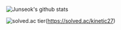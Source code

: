 
![Junseok's github stats](https://github-readme-stats.vercel.app/api?username=Junseok0326&show_icons=true)

![solved.ac tier](http://mazassumnida.wtf/api/generate_badge?boj=brother0326)(https://solved.ac/kinetic27)

<!--
**Junseok0326/Junseok0326** is a ✨ _special_ ✨ repository because its `README.md` (this file) appears on your GitHub profile.

Here are some ideas to get you started:

- 🔭 I’m currently working on ...
- 🌱 I’m currently learning ...
- 👯 I’m looking to collaborate on ...
- 🤔 I’m looking for help with ...
- 💬 Ask me about ...
- 📫 How to reach me: ...
- 😄 Pronouns: ...
- ⚡ Fun fact: ...
-->
